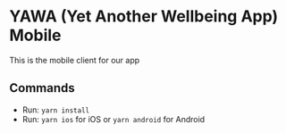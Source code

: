 # YAWA (Yet Another Wellbeing App) Mobile

This is the mobile client for our app

## Commands

- Run: `yarn install`
- Run: `yarn ios` for iOS or `yarn android` for Android
